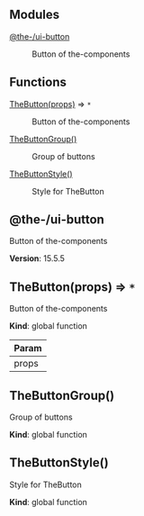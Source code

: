 <!--- Code generated by @the-/script-doc. DO NOT EDIT. -->

## Modules

<dl>
<dt><a href="#module_@the-/ui-button">@the-/ui-button</a></dt>
<dd><p>Button of the-components</p>
</dd>
</dl>

## Functions

<dl>
<dt><a href="#TheButton">TheButton(props)</a> ⇒ <code>*</code></dt>
<dd><p>Button of the-components</p>
</dd>
<dt><a href="#TheButtonGroup">TheButtonGroup()</a></dt>
<dd><p>Group of buttons</p>
</dd>
<dt><a href="#TheButtonStyle">TheButtonStyle()</a></dt>
<dd><p>Style for TheButton</p>
</dd>
</dl>

<a name="module_@the-/ui-button"></a>

## @the-/ui-button
Button of the-components

**Version**: 15.5.5  
<a name="TheButton"></a>

## TheButton(props) ⇒ <code>\*</code>
Button of the-components

**Kind**: global function  

| Param |
| --- |
| props | 

<a name="TheButtonGroup"></a>

## TheButtonGroup()
Group of buttons

**Kind**: global function  
<a name="TheButtonStyle"></a>

## TheButtonStyle()
Style for TheButton

**Kind**: global function  
